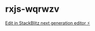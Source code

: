# rxjs-wqrwzv

[Edit in StackBlitz next generation editor ⚡️](https://stackblitz.com/~/github.com/gmth6789/rxjs-wqrwzv)